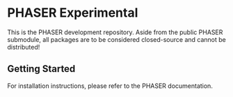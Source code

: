 # PHASER Experimental

This is the PHASER development repository.
Aside from the public PHASER submodule, all packages are to be considered closed-source and cannot be distributed!


## Getting Started

For installation instructions, please refer to the PHASER documentation.
